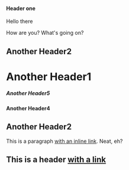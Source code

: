 #### Header one

Hello there

How are you?
What's going on?

## Another Header2
# Another Header1
##### Another Header5
#### Another Header4
## Another Header2

This is a paragraph [with an inline link](http://google.com). Neat, eh?

## This is a header [with a link](http://yahoo.com)

